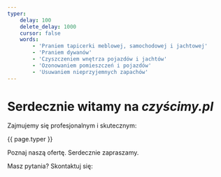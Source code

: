 ```yaml
---
typer:
    delay: 100
    delete_delay: 1000
    cursor: false
    words:
        - 'Praniem tapicerki meblowej, samochodowej i jachtowej'
        - 'Praniem dywanów'
        - 'Czyszczeniem wnętrza pojazdów i jachtów'
        - 'Ozonowaniem pomieszczeń i pojazdów'
        - 'Usuwaniem nieprzyjemnych zapachów'
---
```


# Serdecznie witamy na _czyścimy.pl_

Zajmujemy się profesjonalnym i skutecznym:

{{ page.typer }}

Poznaj naszą ofertę. Serdecznie zapraszamy.

Masz pytania? Skontaktuj się:

